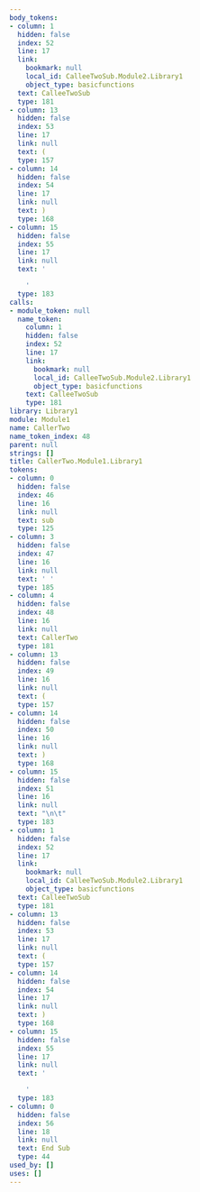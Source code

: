 ```yaml
---
body_tokens:
- column: 1
  hidden: false
  index: 52
  line: 17
  link:
    bookmark: null
    local_id: CalleeTwoSub.Module2.Library1
    object_type: basicfunctions
  text: CalleeTwoSub
  type: 181
- column: 13
  hidden: false
  index: 53
  line: 17
  link: null
  text: (
  type: 157
- column: 14
  hidden: false
  index: 54
  line: 17
  link: null
  text: )
  type: 168
- column: 15
  hidden: false
  index: 55
  line: 17
  link: null
  text: '

    '
  type: 183
calls:
- module_token: null
  name_token:
    column: 1
    hidden: false
    index: 52
    line: 17
    link:
      bookmark: null
      local_id: CalleeTwoSub.Module2.Library1
      object_type: basicfunctions
    text: CalleeTwoSub
    type: 181
library: Library1
module: Module1
name: CallerTwo
name_token_index: 48
parent: null
strings: []
title: CallerTwo.Module1.Library1
tokens:
- column: 0
  hidden: false
  index: 46
  line: 16
  link: null
  text: sub
  type: 125
- column: 3
  hidden: false
  index: 47
  line: 16
  link: null
  text: ' '
  type: 185
- column: 4
  hidden: false
  index: 48
  line: 16
  link: null
  text: CallerTwo
  type: 181
- column: 13
  hidden: false
  index: 49
  line: 16
  link: null
  text: (
  type: 157
- column: 14
  hidden: false
  index: 50
  line: 16
  link: null
  text: )
  type: 168
- column: 15
  hidden: false
  index: 51
  line: 16
  link: null
  text: "\n\t"
  type: 183
- column: 1
  hidden: false
  index: 52
  line: 17
  link:
    bookmark: null
    local_id: CalleeTwoSub.Module2.Library1
    object_type: basicfunctions
  text: CalleeTwoSub
  type: 181
- column: 13
  hidden: false
  index: 53
  line: 17
  link: null
  text: (
  type: 157
- column: 14
  hidden: false
  index: 54
  line: 17
  link: null
  text: )
  type: 168
- column: 15
  hidden: false
  index: 55
  line: 17
  link: null
  text: '

    '
  type: 183
- column: 0
  hidden: false
  index: 56
  line: 18
  link: null
  text: End Sub
  type: 44
used_by: []
uses: []
---
```

